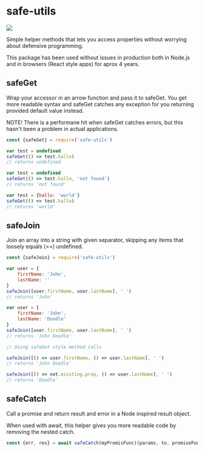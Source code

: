 # safe-utils
![](https://badgen.net/bundlephobia/minzip/safe-utils)

Simple helper methods that lets you access properties without worrying about defensive programming.

This package has been used without issues in production both in Node.js and in browsers (React style apps) for aprox 4 years.

## safeGet ##
Wrap your accessor in an arrow function and pass it to safeGet. You get more readable syntax and safeGet catches any exception for you returning provided default value instead.

NOTE! There is a performane hit when safeGet catches errors, but this hasn't been a problem in actual applications.

```JavaScript
const {safeGet} = require('safe-utils')

var test = undefined
safeGet(() => test.hallo)
// returns undefined

var test = undefined
safeGet(() => test.hallo, 'not found')
// returns 'not found'

var test = {hallo: 'world'}
safeGet(() => test.hallo)
// returns 'world'
```

## safeJoin ##
Join an array into a string with given separator, skipping any items that loosely equals (==) undefined.

```JavaScript
const {safeJoin} = require('safe-utils')

var user = {
    firstName: 'John',
    lastName: ''
}
safeJoin([user.firstName, user.lastName], ' ')
// returns 'John'

var user = {
    firstName: 'John',
    lastName: 'Doodle'
}
safeJoin([user.firstName, user.lastName], ' ')
// returns 'John Doodle'

// Using safeGet style method calls

safeJoin([() => user.firstName, () => user.lastName], ' ')
// returns 'John Doodle'

safeJoin([() => not.existing.prop, () => user.lastName], ' ')
// returns 'Doodle'
```

## safeCatch ##
Call a promise and return result and error in a Node inspired result object.

When used with await, this helper gives you more readable code by removing the nested catch.

```JavaScript
const {err, res} = await safeCatch(myPromisFunc)(params, to, promiseFunc)
```
